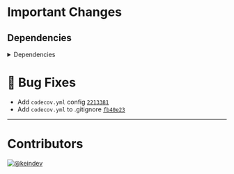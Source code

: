 # Important Changes

## Dependencies

<details>
<summary>Dependencies</summary>

- Bumped **[standard-shared-config](https://www.npmjs.com/package/standard-shared-config/v/1.0.2)** from `1.0.1` to `1.0.2`

</details>

# :bug: Bug Fixes

- Add `codecov.yml` config [`2213381`](https://github.com/tagproject/ts-package-shared-config/commit/22133811e14c253f82a18a4744529d06f29b343d)
- Add `codecov.yml` to .gitignore [`fb40e23`](https://github.com/tagproject/ts-package-shared-config/commit/fb40e23d1ff48ed2a290188ce88df1b9c6d669d7)

---

# Contributors

[![@keindev](https://avatars.githubusercontent.com/u/4527292?v=4&s=40)](https://github.com/keindev)
